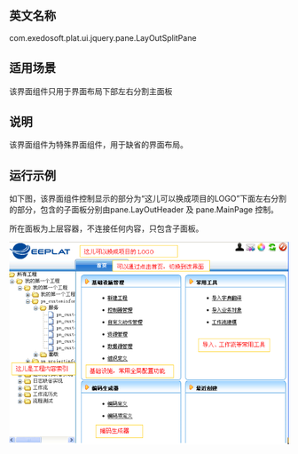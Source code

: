 ## 英文名称 ##

com.exedosoft.plat.ui.jquery.pane.LayOutSplitPane

## 适用场景 ##

该界面组件只用于界面布局下部左右分割主面板

## 说明 ##

该界面组件为特殊界面组件，用于缺省的界面布局。

## 运行示例 ##



如下图，该界面组件控制显示的部分为“这儿可以换成项目的LOGO”下面左右分割的部分，包含的子面板分别由pane.LayOutHeader 及 pane.MainPage 控制。


所在面板为上层容器，不连接任何内容，只包含子面板。

![imgs/structure_index.png](imgs/structure_index.png)
